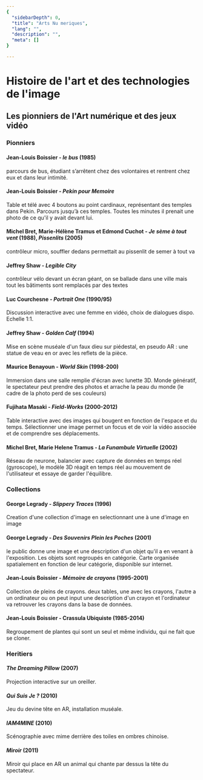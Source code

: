 ```yaml
---
{
  "sidebarDepth": 0,
  "title": "Arts Nu meriques",
  "lang": "",
  "description": "",
  "meta": []
}

---
```


# Histoire de l'art et des technologies de l'image

## Les pionniers de l'Art numérique et des jeux vidéo

### Pionniers

#### Jean-Louis Boissier - *le bus* (1985)

parcours de bus, étudiant s’arrêtent chez des volontaires et rentrent chez eux et dans leur intimité.

#### Jean-Louis Boissier - *Pekin pour Memoire*

Table et télé avec 4 boutons au point cardinaux, représentant des temples dans Pekin. Parcours jusqu’à ces temples. Toutes les minutes il prenait une photo de ce qu'il y avait devant lui.

#### Michel Bret, Marie-Hélène Tramus et Edmond Cuchot - *Je sème à tout vent* (1988), *Pissenlits* (2005)

contrôleur micro, souffler dedans permettait au pissenlit de semer à tout va

#### Jeffrey Shaw - *Legible City*

contrôleur vélo devant un écran géant, on se ballade dans une ville mais tout les bâtiments sont remplacés par des textes

#### Luc Courchesne - *Portrait One* (1990/95)

Discussion interactive avec une femme en vidéo, choix de dialogues dispo. Echelle 1:1.

#### Jeffrey Shaw - *Golden Calf* (1994)

Mise en scène muséale d'un faux dieu sur piédestal, en pseudo AR : une statue de veau en or avec les reflets de la pièce.

#### Maurice Benayoun - *World Skin* (1998-200)

Immersion dans une salle remplie d'écran avec lunette 3D. Monde génératif, le spectateur peut prendre des photos et arrache la peau du monde (le cadre de la photo perd de ses couleurs)

#### Fujihata Masaki - *Field-Works* (2000-2012)

Table interactive avec des images qui bougent en fonction de l'espace et du temps. Sélectionner une image permet un focus et de voir la vidéo associée et de comprendre ses déplacements.

#### Michel Bret, Marie Helene Tramus - *La Funambule Virtuelle* (2002)

Réseau de neurone, balancier avec capture de données en temps réel (gyroscope), le modèle 3D réagit en temps réel au mouvement de l'utilisateur et essaye de garder l'équilibre.

### Collections

#### George Legrady - *Slippery Traces* (1996)

Creation d'une collection d'image en selectionnant une à une d'image en image

#### George Legrady - *Des Souvenirs Plein les Poches* (2001)

le public donne une image et une description d'un objet qu'il a en venant à l'exposition.
Les objets sont regroupés en catégorie.
Carte organisée spatialement en fonction de leur catégorie, disponible sur internet.

#### Jean-Louis Boissier - *Mémoire de crayons* (1995-2001)

Collection de pleins de crayons. deux tables, une avec les crayons, l'autre a un ordinateur ou on peut input une description d'un crayon et l'ordinateur va retrouver les crayons dans la base de données.

#### Jean-Louis Boissier - Crassula Ubiquiste (1985-2014)

Regroupement de plantes qui sont un seul et même individu, qui ne fait que se cloner.

### Heritiers

#### *The Dreaming Pillow* (2007)

Projection interactive sur un oreiller.

#### *Qui Suis Je ?* (2010)

Jeu du devine tête en AR, installation muséale.

#### *IAM4MINE* (2010)

Scénographie avec mime derrière des toiles en ombres chinoise.

#### *Miroir* (2011)

Miroir qui place en AR un animal qui chante par dessus la tête du spectateur.